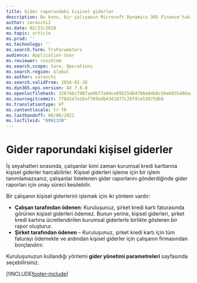 ```yaml
---
title: Gider raporundaki kişisel giderler
description: Bu konu, bir çalışanın Microsoft Dynamics 365 Finance'taki kişisel giderlerini işlemek için iki yöntemi açıklamaktadır .
author: saraschi2
ms.date: 02/23/2018
ms.topic: article
ms.prod: ''
ms.technology: ''
ms.search.form: TrvParameters
audience: Application User
ms.reviewer: roschlom
ms.search.scope: Core, Operations
ms.search.region: Global
ms.author: saraschi
ms.search.validFrom: 2016-02-28
ms.dyn365.ops.version: AX 7.0.0
ms.openlocfilehash: 32674bc7987ae9b77a9dce89525d647b6e84b8c50e6035488aafdb6a5dec1642
ms.sourcegitcommit: 7f8d1e7a16af769adb43d1877c28fdce53975db8
ms.translationtype: HT
ms.contentlocale: tr-TR
ms.lasthandoff: 08/06/2021
ms.locfileid: "6991330"
---
```

# <a name="personal-expenses-on-an-expense-report"></a>Gider raporundaki kişisel giderler

İş seyahatleri sırasında, çalışanlar kimi zaman kurumsal kredi kartlarına kişisel giderler harcabilirler. Kişisel giderleri işleme için bir işlem tanımlamazsanız, çalışanlar listelenen gider raporlarını gönderdiğinde gider raporları için onay süreci kesilebilir. 

Bir çalışanın kişisel giderlerini işlemek için iki yöntem vardır:

- **Çalışan tarafından ödenen**: Kuruluşunuz, şirket kredi kartı faturasında görünen kişisel giderleri ödemez. Bunun yerine, kişisel giderleri, şirket kredi kartına ücretlendirilen kurumsal giderlerle birlikte gösteren bir rapor oluşturur.
- **Şirket tarafından ödenen** – Kuruluşunuz, şirket kredi kartı için tüm faturayı ödemekte ve ardından kişisel giderler için çalışanın firmasından borçlandırır.

Kuruluşunuzun kullandığı yöntemi **gider yönetimi parametreleri** sayfasında seçebilirsiniz.


[!INCLUDE[footer-include](../includes/footer-banner.md)]